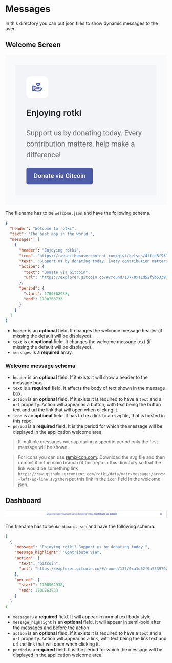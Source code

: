 # Messages

In this directory you can put json files to show dynamic messages to the user.

## Welcome Screen

![welcome example](./welcome_example.png)

The filename has to be `welcome.json` and have the following schema.

```json
{
  "header": "Welcome to rotki", 
  "text": "The best app in the world.",
  "messages": [
    {
      "header": "Enjoying rotki",
      "icon": "https://raw.githubusercontent.com/gist/kelsos/4ffcd8f9310b1821a2ad7962262ea7ed/raw/789705f4b12ea6f65cf7dde390de2471662b7a80/icon.svg",
      "text": "Support us by donating today. Every contribution matters, help make a difference!",     
      "action": {
        "text": "Donate via Gitcoin",
        "url": "https://explorer.gitcoin.co/#/round/137/0xa1d52f9b5339792651861329a046dd912761e9a9/0xa1d52f9b5339792651861329a046dd912761e9a9-4"
      },
      "period": {
        "start": 1700562938,
        "end": 1700763733
      }
    }
  ]
}
```

- `header` is an **optional** field. It changes the welcome message header (if missing the default will be displayed).
- `text` is an **optional** field. It changes the welcome message text (if missing the default will be displayed).
- `messages` is a **required** array.

### Welcome message schema

- `header` is an **optional** field. If it exists it will show a header to the message box.
- `text` is a **required** field. It affects the body of text shown in the message box.
- `action` is an **optional** field. If it exists it is required to have a `text` and a `url` property. Action will appear as a button, with text being the button text and url the link that will open when clicking it.
- `icon` is an **optional** field. It has to be a link to an `svg` file, that is hosted in this repo.
- `period` is a **required** field. It is the period for which the message will be displayed in the application welcome area.

> If multiple messages overlap during a specific period only the first message will be shown.

> For icons you can use [remixicon.com](https://remixicon.com). Download the svg file and then commit it in the main branch of this repo in this directory so that
> the link would be something link `https://raw.githubusercontent.com/rotki/data/main/messages/arrow-left-up-line.svg` then put this link in the `icon` field in the welcome json.


## Dashboard

![dashboard example](./dashboard_example.png)

The filename has to be `dashboard.json` and have the following schema.

```json
[
  {
    "message": "Enjoying rotki? Support us by donating today.",
    "message_highlight": "Contribute via",
    "action": {
      "text": "Gitcoin",
      "url": "https://explorer.gitcoin.co/#/round/137/0xa1d52f9b5339792651861329a046dd912761e9a9/0xa1d52f9b5339792651861329a046dd912761e9a9-4"
    },
    "period": {
      "start": 1700562938,
      "end": 1700763733
    }
  }
]
```

- `message` is a **required** field. It will appear in normal text body style
- `message_highlight` is an **optional** field. It will appear in semi-bold after the messages and before the action
- `action` is an **optional** field. If it exists it is required to have a `text` and a `url` property. Action will appear as a link, with text being the link text and url the link that will open when clicking it.
- `period` is a **required** field. It is the period for which the message will be displayed in the application welcome area.